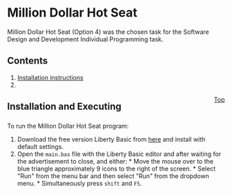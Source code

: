 # Million Dollar Hot Seat
Million Dollar Hot Seat (Option 4) was the chosen task for the Software Design and Development Individual Programming task.

## Contents
1. [Installation instructions](##installation-and-executing)
1.

## Installation and Executing
<div align="right" style = "position:relative; top:-55px;">
  <a href="#million-dollar-hot-seat"> Top</a>
</div>
<div style = "position:relative; top:-25px;">

  To run the Million Dollar Hot Seat program:
  1. Download the free version Liberty Basic from [here](https://www.libertybasic.com/download.html) and install with default settings.
  1. Open the ```main.bas``` file with the Liberty Basic editor and after waiting for the advertisement to close, and either:
    * Move the mouse over to the blue triangle approximately 9 icons to the right of the screen.
    * Select "Run" from the menu bar and then select "Run" from the dropdown menu.
    * Simultaneously press ```shift``` and ```F5```.
</div>
